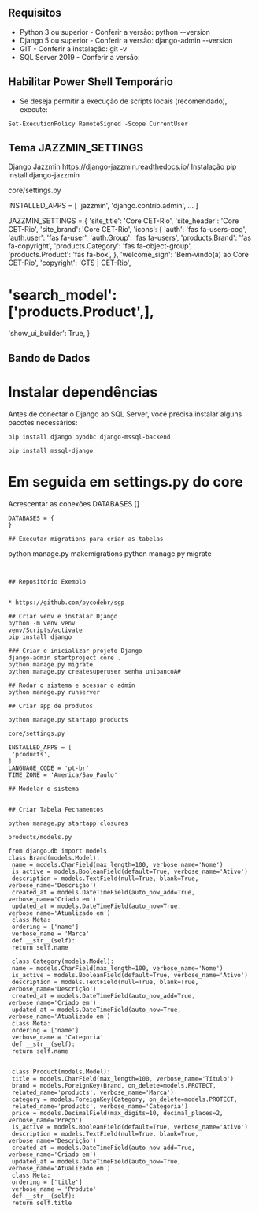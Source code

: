 ## Requisitos

* Python 3 ou superior - Conferir a versão: python --version
* Django 5 ou superior - Conferir a versão: django-admin --version
* GIT - Conferir a instalação: git -v
* SQL Server 2019 - Conferir a versão: 

## Habilitar Power Shell Temporário
- Se deseja permitir a execução de scripts locais (recomendado), execute:

```
Set-ExecutionPolicy RemoteSigned -Scope CurrentUser
```

## Tema JAZZMIN_SETTINGS
Django Jazzmin https://django-jazzmin.readthedocs.io/
Instalação
pip install django-jazzmin

core/settings.py

INSTALLED_APPS = [
 'jazzmin',
 'django.contrib.admin',
 ...
]

JAZZMIN_SETTINGS = {
 'site_title': 'Core CET-Rio',
 'site_header': 'Core CET-Rio',
 'site_brand': 'Core CET-Rio',
 'icons': {
 'auth': 'fas fa-users-cog',
 'auth.user': 'fas fa-user',
 'auth.Group': 'fas fa-users',
 'products.Brand': 'fas fa-copyright',
 'products.Category': 'fas fa-object-group',
 'products.Product': 'fas fa-box',
 },
 'welcome_sign': 'Bem-vindo(a) ao Core CET-Rio',
 'copyright': 'GTS | CET-Rio',
 # 'search_model': ['products.Product',],
 'show_ui_builder': True,
}


## Bando de Dados

# Instalar dependências
Antes de conectar o Django ao SQL Server, você precisa instalar alguns pacotes necessários:

```
pip install django pyodbc django-mssql-backend

pip install mssql-django

```

# Em seguida em settings.py do core
Acrescentar as conexões DATABASES []
```
DATABASES = {  
}

## Executar migrations para criar as tabelas

```
python manage.py makemigrations
python manage.py migrate

```


## Repositório Exemplo


* https://github.com/pycodebr/sgp

## Criar venv e instalar Django
python -m venv venv
venv/Scripts/activate
pip install django

### Criar e inicializar projeto Django
django-admin startproject core .
python manage.py migrate
python manage.py createsuperuser senha unibancoA#

## Rodar o sistema e acessar o admin
python manage.py runserver

## Criar app de produtos

python manage.py startapp products

core/settings.py

INSTALLED_APPS = [
 'products',
]
LANGUAGE_CODE = 'pt-br'
TIME_ZONE = 'America/Sao_Paulo'

## Modelar o sistema


## Criar Tabela Fechamentos

python manage.py startapp closures

products/models.py

from django.db import models
class Brand(models.Model):
 name = models.CharField(max_length=100, verbose_name='Nome')
 is_active = models.BooleanField(default=True, verbose_name='Ativo')
 description = models.TextField(null=True, blank=True, verbose_name='Descrição')
 created_at = models.DateTimeField(auto_now_add=True, verbose_name='Criado em')
 updated_at = models.DateTimeField(auto_now=True, verbose_name='Atualizado em')
 class Meta:
 ordering = ['name']
 verbose_name = 'Marca'
 def __str__(self):
 return self.name

 class Category(models.Model):
 name = models.CharField(max_length=100, verbose_name='Nome')
 is_active = models.BooleanField(default=True, verbose_name='Ativo')
 description = models.TextField(null=True, blank=True, verbose_name='Descrição')
 created_at = models.DateTimeField(auto_now_add=True, verbose_name='Criado em')
 updated_at = models.DateTimeField(auto_now=True, verbose_name='Atualizado em')
 class Meta:
 ordering = ['name']
 verbose_name = 'Categoria'
 def __str__(self):
 return self.name


 class Product(models.Model):
 title = models.CharField(max_length=100, verbose_name='Título')
 brand = models.ForeignKey(Brand, on_delete=models.PROTECT,
 related_name='products', verbose_name='Marca')
 category = models.ForeignKey(Category, on_delete=models.PROTECT,
 related_name='products', verbose_name='Categoria')
 price = models.DecimalField(max_digits=10, decimal_places=2, verbose_name='Preço')
 is_active = models.BooleanField(default=True, verbose_name='Ativo')
 description = models.TextField(null=True, blank=True, verbose_name='Descrição')
 created_at = models.DateTimeField(auto_now_add=True, verbose_name='Criado em')
 updated_at = models.DateTimeField(auto_now=True, verbose_name='Atualizado em')
 class Meta:
 ordering = ['title']
 verbose_name = 'Produto'
 def __str__(self):
 return self.title